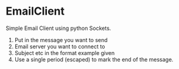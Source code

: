 # EmailClient

Simple Email Client using python Sockets.


1. Put in the message you want to send
2. Email server you want to connect to
3. Subject etc in the format example given
4. Use a single period (escaped) to mark the end of the message.

